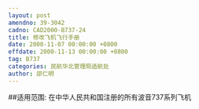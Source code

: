```yaml
---
layout: post
amendno: 39-3042
cadno: CAD2000-B737-24
title: 修改飞机飞行手册
date: 2000-11-07 00:00:00 +0800
effdate: 2000-11-13 00:00:00 +0800
tag: B737
categories: 民航华北管理局适航处
author: 邵仁明
---
```


##适用范围:
在中华人民共和国注册的所有波音737系列飞机

